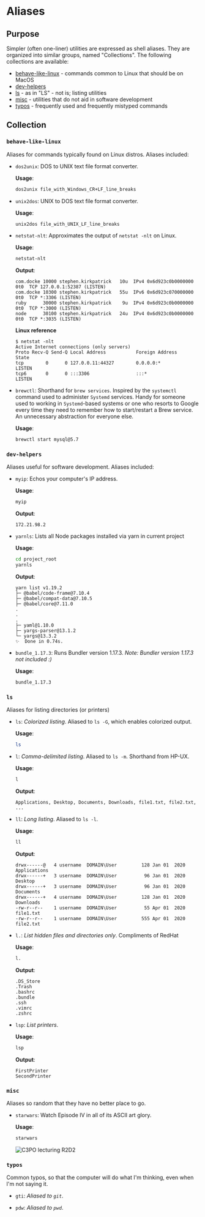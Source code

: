 # Aliases

## Purpose

Simpler (often one-liner) utilities are expressed as shell aliases.  They are organized into
similar groups, named "Collections".  The following collections are available:
* [behave-like-linux](behave-like-linux) - commands common to Linux that
should be on MacOS
* [dev-helpers](dev-helpers)
* [ls](ls) - as in "LS" - not is; listing utilities
* [misc](misc) - utilities that do not aid in software development
* [typos](typos) - frequently used and frequently mistyped commands

## Collection

### `behave-like-linux`

Aliases for commands typically found on Linux distros.  Aliases included:

* `dos2unix`: DOS to UNIX text file format converter.

  **Usage**:

  ```bash
  dos2unix file_with_Windows_CR+LF_line_breaks
  ```

* `unix2dos`: UNIX to DOS text file format converter.

  **Usage**:

  ```bash
  unix2dos file_with_UNIX_LF_line_breaks
  ```

* `netstat-nlt`: Approximates the output of `netstat -nlt` on Linux.

  **Usage**:

  ```bash
  netstat-nlt
  ```

  **Output**:

  <!-- markdownlint-disable MD013 -->
  ```console
  com.docke 10000 stephen.kirkpatrick   10u  IPv4 0x6d923c0b0000000      0t0  TCP 127.0.0.1:52387 (LISTEN)
  com.docke 10300 stephen.kirkpatrick   55u  IPv6 0x6d923c070000000      0t0  TCP *:3306 (LISTEN)
  ruby      30000 stephen.kirkpatrick    9u  IPv4 0x6d923c0b0000000      0t0  TCP *:3000 (LISTEN)
  node      30100 stephen.kirkpatrick   24u  IPv4 0x6d923c0b0000000      0t0  TCP *:3035 (LISTEN)
  ```
  <!-- markdownlint-enable MD013 -->

  **Linux reference**

  ```console
  $ netstat -nlt
  Active Internet connections (only servers)
  Proto Recv-Q Send-Q Local Address           Foreign Address         State
  tcp        0      0 127.0.0.11:44327        0.0.0.0:*               LISTEN
  tcp6       0      0 :::3306                 :::*                    LISTEN
  ```

* `brewctl`: Shorthand for `brew services`.  Inspired by the `systemctl`
  command used to administer `Systemd` services.  Handy for someone used
  to working in `Systemd`-based systems or one who resorts to Google every
  time they need to remember how to start/restart a Brew service.  An
  unnecessary abstraction for everyone else.

  **Usage**:

  ```bash
  brewctl start mysql@5.7
  ```

### `dev-helpers`

Aliases useful for software development.  Aliases included:

* `myip`: Echos your computer's IP address.

  **Usage**:

  ```bash
  myip
  ```

  **Output**:

  ```console
  172.21.98.2
  ```

* `yarnls`: Lists all Node packages installed via yarn in current project

  **Usage**:

  ```bash
  cd project_root
  yarnls
  ```

  **Output**:

  ```console
  yarn list v1.19.2
  ├─ @babel/code-frame@7.10.4
  ├─ @babel/compat-data@7.10.5
  ├─ @babel/core@7.11.0
  .
  .
  .
  ├─ yaml@1.10.0
  ├─ yargs-parser@13.1.2
  └─ yargs@13.3.2
  ✨  Done in 0.74s.
  ```

* `bundle_1.17.3`: Runs Bundler version 1.17.3.  _Note: Bundler version 1.17.3
not included :)_

  **Usage**:

  ```bash
  bundle_1.17.3
  ```

### `ls`

Aliases for listing directories (or printers)

* `ls`: *Colorized listing*.  Aliased to `ls -G`, which enables colorized output.

  **Usage**:

  ```bash
  ls
  ```

* `l`: *Comma-delimited listing*.  Aliased to `ls -m`.  Shorthand from HP-UX.

  **Usage**:

  ```bash
  l
  ```

  **Output**:

  ```console
  Applications, Desktop, Documents, Downloads, file1.txt, file2.txt, ...
  ```

* `ll`: *Long listing*.  Aliased to `ls -l`.

  **Usage**:

  ```bash
  ll
  ```

  **Output**:

  ```console
  drwx------@   4 username  DOMAIN\User         128 Jan 01  2020 Applications
  drwx------+   3 username  DOMAIN\User          96 Jan 01  2020 Desktop
  drwx------+   3 username  DOMAIN\User          96 Jan 01  2020 Documents
  drwx------+   4 username  DOMAIN\User         128 Jan 01  2020 Downloads
  -rw-r--r--    1 username  DOMAIN\User          55 Apr 01  2020 file1.txt
  -rw-r--r--    1 username  DOMAIN\User         555 Apr 01  2020 file2.txt
  ```

* `l.`: *List hidden files and directories only*.  Compliments of RedHat

  **Usage**:

  ```bash
  l.
  ```

  **Output**:

  ```console
  .DS_Store
  .Trash
  .bashrc
  .bundle
  .ssh
  .vimrc
  .zshrc
  ```

* `lsp`: *List printers*.

  **Usage**:

  ```bash
  lsp
  ```

  **Output**:

  ```console
  FirstPrinter
  SecondPrinter
  ```
  
### `misc`

Aliases so random that they have no better place to go.

* `starwars`: Watch Episode IV in all of its ASCII art glory.

  **Usage**:
  
  ```bash
  starwars
  ```
  
  ![C3PO lecturing R2D2](images/c3po-telnet-star-wars.png)

### `typos`

Common typos, so that the computer will do what I'm thinking, even when I'm
not saying it.

* `gti`: *Aliased to `git`*.

* `pdw`: *Aliased to `pwd`*.
